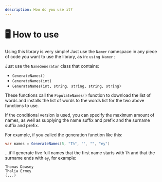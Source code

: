 ```yaml
---
description: How do you use it?
---
```


# 🖥 How to use

Using this library is very simple! Just use the `Namer` namespace in any piece of code you want to use the library, as in: `using Namer;`

Just use the `NameGenerator` class that contains:

* `GenerateNames()`
* `GenerateNames(int)`
* `GenerateNames(int, string, string, string, string)`

These functions call the `PopulateNames()` function to download the list of words and installs the list of words to the words list for the two above functions to use.

If the conditional version is used, you can specify the maximum amount of names, as well as supplying the name suffix and prefix and the surname suffix and prefix.

For example, if you called the generation function like this:

```csharp
var names = GenerateNames(5, "Th", "", "", "ey")
```

...it'll generate five full names that the first name starts with `Th` and that the surname ends with `ey`, for example:

```
Thomas Dawsey
Thalia Ermey
(...)
```
